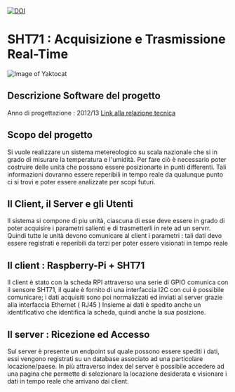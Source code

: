 [![DOI](https://zenodo.org/badge/80862116.svg)](https://zenodo.org/badge/latestdoi/80862116)

# SHT71 : Acquisizione e Trasmissione Real-Time
![Image of Yaktocat](http://labpacinotti.altervista.org/css/logo.png)
## Descrizione Software del progetto
Anno di progettazione : 2012/13 
[Link alla relazione tecnica](http://www.itipacinotti.gov.it/pagine/download/Acquisizione_a.pdf)

## Scopo del progetto
Si vuole realizzare un sistema metereologico su scala nazionale che si in grado di misurare la temperatura e l'umidità. Per fare ciò è necessario poter costruire delle unità che possano essere posizionarte in punti differenti.
Tali informazioni dovranno essere reperibili in tempo reale da qualunque punto ci si trovi e poter essere analizzate per scopi futuri.

## Il Client, il Server e gli Utenti
Il sistema si compone di piu unità, ciascuna di esse deve essere in grado di poter acquisire i parametri salienti e di trasmetterli in rete ad un servrr.
Quindi tutte le unità devono comunicare al client i parametri : tali dati devo essere registrati e reperibili da terzi per poter essere visionati in tempo reale

## Il client : Raspberry-Pi + SHT71
Il client è stato con la scheda RPI attraverso una serie di GPIO comunica con il sensore SHT71, il quale è fornito di una interfaccia I2C con cui è possibile comunicare; i dati acquisiti sono poi normalizzati ed inviati al server grazie alla interfaccia Ethernet ( RJ45 )
Insieme ai dati è spedito anche un identificativo che identifica la scheda, quindi anche la sua posizione.

## Il server : Ricezione ed Accesso
Sul server è presente un endpoint sul quale possono essere spediti i dati, essi vengono registrati su un database associato ad una particolare locazione/paese.
In più attraverso index del server è possibile accedere ad una pagina che permette di selezionare la locazione desiderata e visionare i dati in tempo reale che arrivano dai client.
